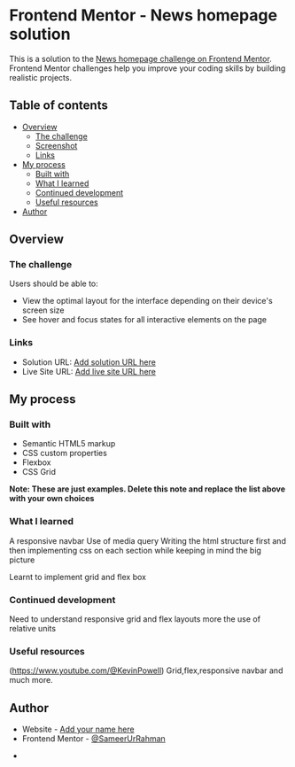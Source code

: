 # Frontend Mentor - News homepage solution

This is a solution to the [News homepage challenge on Frontend Mentor](https://www.frontendmentor.io/challenges/news-homepage-H6SWTa1MFl). Frontend Mentor challenges help you improve your coding skills by building realistic projects. 

## Table of contents

- [Overview](#overview)
  - [The challenge](#the-challenge)
  - [Screenshot](#screenshot)
  - [Links](#links)
- [My process](#my-process)
  - [Built with](#built-with)
  - [What I learned](#what-i-learned)
  - [Continued development](#continued-development)
  - [Useful resources](#useful-resources)
- [Author](#author)



## Overview

### The challenge

Users should be able to:

- View the optimal layout for the interface depending on their device's screen size
- See hover and focus states for all interactive elements on the page



### Links

- Solution URL: [Add solution URL here](https://your-solution-url.com)
- Live Site URL: [Add live site URL here](https://your-live-site-url.com)

## My process

### Built with

- Semantic HTML5 markup
- CSS custom properties
- Flexbox
- CSS Grid



**Note: These are just examples. Delete this note and replace the list above with your own choices**

### What I learned

A responsive navbar 
Use of media query
Writing the html structure first and then implementing css on each section while keeping in mind the big picture 

Learnt to implement grid and flex box


### Continued development

Need to understand responsive grid and flex layouts more 
the use of relative units 



### Useful resources

  (https://www.youtube.com/@KevinPowell) Grid,flex,responsive navbar and much more.


## Author

- Website - [Add your name here](https://www.your-site.com)
- Frontend Mentor - [@SameerUrRahman](https://www.frontendmentor.io/profile/SameerUrRahman)

*


